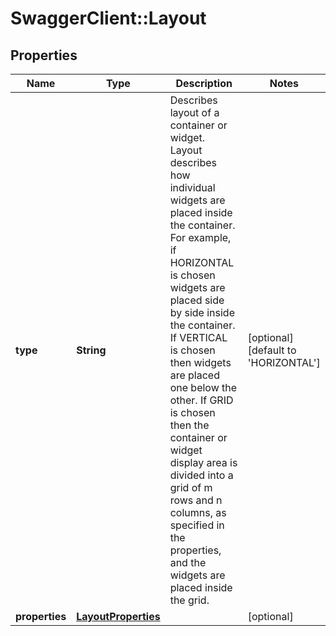 # SwaggerClient::Layout

## Properties
Name | Type | Description | Notes
------------ | ------------- | ------------- | -------------
**type** | **String** | Describes layout of a container or widget. Layout describes how individual widgets are placed inside the container. For example, if HORIZONTAL is chosen widgets are placed side by side inside the container. If VERTICAL is chosen then widgets are placed one below the other. If GRID is chosen then the container or widget display area is divided into a grid of m rows and n columns, as specified in the properties, and the widgets are placed inside the grid. | [optional] [default to &#39;HORIZONTAL&#39;]
**properties** | [**LayoutProperties**](LayoutProperties.md) |  | [optional] 


